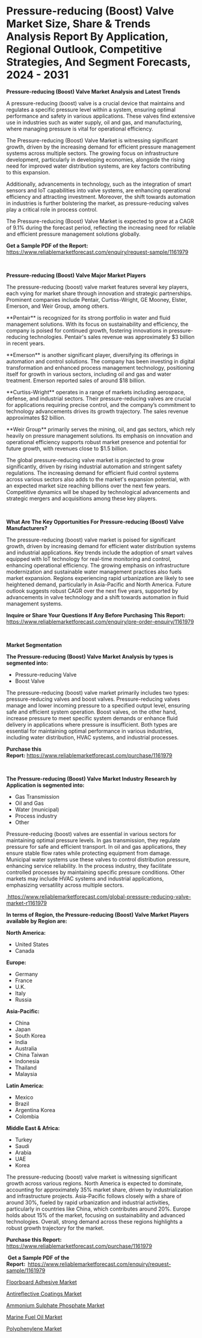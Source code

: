 <p><h1>Pressure-reducing (Boost) Valve Market Size, Share & Trends Analysis Report By Application, Regional Outlook, Competitive Strategies, And Segment Forecasts, 2024 - 2031</h1></p><p><strong>Pressure-reducing (Boost) Valve Market Analysis and Latest Trends</strong></p>
<p><p>A pressure-reducing (boost) valve is a crucial device that maintains and regulates a specific pressure level within a system, ensuring optimal performance and safety in various applications. These valves find extensive use in industries such as water supply, oil and gas, and manufacturing, where managing pressure is vital for operational efficiency. </p><p>The Pressure-reducing (Boost) Valve Market is witnessing significant growth, driven by the increasing demand for efficient pressure management systems across multiple sectors. The growing focus on infrastructure development, particularly in developing economies, alongside the rising need for improved water distribution systems, are key factors contributing to this expansion. </p><p>Additionally, advancements in technology, such as the integration of smart sensors and IoT capabilities into valve systems, are enhancing operational efficiency and attracting investment. Moreover, the shift towards automation in industries is further bolstering the market, as pressure-reducing valves play a critical role in process control. </p><p>The Pressure-reducing (Boost) Valve Market is expected to grow at a CAGR of 9.1% during the forecast period, reflecting the increasing need for reliable and efficient pressure management solutions globally.</p></p>
<p><strong>Get a Sample PDF of the Report:&nbsp;</strong> <a href="https://www.reliablemarketforecast.com/enquiry/request-sample/1161979?utm_campaign=1875&utm_medium=2&utm_source=Github&utm_content=ia&utm_term=10122024&utm_id=pressure-reducing-boost-valve">https://www.reliablemarketforecast.com/enquiry/request-sample/1161979</a></p>
<p>&nbsp;</p>
<p><strong>Pressure-reducing (Boost) Valve Major Market Players</strong></p>
<p><p>The pressure-reducing (boost) valve market features several key players, each vying for market share through innovation and strategic partnerships. Prominent companies include Pentair, Curtiss-Wright, GE Mooney, Elster, Emerson, and Weir Group, among others.</p><p>**Pentair** is recognized for its strong portfolio in water and fluid management solutions. With its focus on sustainability and efficiency, the company is poised for continued growth, fostering innovations in pressure-reducing technologies. Pentair's sales revenue was approximately $3 billion in recent years.</p><p>**Emerson** is another significant player, diversifying its offerings in automation and control solutions. The company has been investing in digital transformation and enhanced process management technology, positioning itself for growth in various sectors, including oil and gas and water treatment. Emerson reported sales of around $18 billion.</p><p>**Curtiss-Wright** operates in a range of markets including aerospace, defense, and industrial sectors. Their pressure-reducing valves are crucial for applications requiring precise control, and the company’s commitment to technology advancements drives its growth trajectory. The sales revenue approximates $2 billion.</p><p>**Weir Group** primarily serves the mining, oil, and gas sectors, which rely heavily on pressure management solutions. Its emphasis on innovation and operational efficiency supports robust market presence and potential for future growth, with revenues close to $1.5 billion.</p><p>The global pressure-reducing valve market is projected to grow significantly, driven by rising industrial automation and stringent safety regulations. The increasing demand for efficient fluid control systems across various sectors also adds to the market's expansion potential, with an expected market size reaching billions over the next few years. Competitive dynamics will be shaped by technological advancements and strategic mergers and acquisitions among these key players.</p></p>
<p>&nbsp;</p>
<p><strong>What Are The Key Opportunities For Pressure-reducing (Boost) Valve Manufacturers?</strong></p>
<p><p>The pressure-reducing (boost) valve market is poised for significant growth, driven by increasing demand for efficient water distribution systems and industrial applications. Key trends include the adoption of smart valves equipped with IoT technology for real-time monitoring and control, enhancing operational efficiency. The growing emphasis on infrastructure modernization and sustainable water management practices also fuels market expansion. Regions experiencing rapid urbanization are likely to see heightened demand, particularly in Asia-Pacific and North America. Future outlook suggests robust CAGR over the next five years, supported by advancements in valve technology and a shift towards automation in fluid management systems.</p></p>
<p><strong>Inquire or Share Your Questions If Any Before Purchasing This Report:</strong> <a href="https://www.reliablemarketforecast.com/enquiry/pre-order-enquiry/1161979?utm_campaign=1875&utm_medium=2&utm_source=Github&utm_content=ia&utm_term=10122024&utm_id=pressure-reducing-boost-valve">https://www.reliablemarketforecast.com/enquiry/pre-order-enquiry/1161979</a></p>
<p>&nbsp;</p>
<p><strong>Market Segmentation</strong></p>
<p><strong>The Pressure-reducing (Boost) Valve Market Analysis by types is segmented into:</strong></p>
<p><ul><li>Pressure-reducing Valve</li><li>Boost Valve</li></ul></p>
<p><p>The pressure-reducing (boost) valve market primarily includes two types: pressure-reducing valves and boost valves. Pressure-reducing valves manage and lower incoming pressure to a specified output level, ensuring safe and efficient system operation. Boost valves, on the other hand, increase pressure to meet specific system demands or enhance fluid delivery in applications where pressure is insufficient. Both types are essential for maintaining optimal performance in various industries, including water distribution, HVAC systems, and industrial processes.</p></p>
<p><strong>Purchase this Report:&nbsp;</strong><a href="https://www.reliablemarketforecast.com/purchase/1161979?utm_campaign=1875&utm_medium=2&utm_source=Github&utm_content=ia&utm_term=10122024&utm_id=pressure-reducing-boost-valve">https://www.reliablemarketforecast.com/purchase/1161979</a></p>
<p>&nbsp;</p>
<p><strong>The Pressure-reducing (Boost) Valve Market Industry Research by Application is segmented into:</strong></p>
<p><ul><li>Gas Transmission</li><li>Oil and Gas</li><li>Water (municipal)</li><li>Process industry</li><li>Other</li></ul></p>
<p><p>Pressure-reducing (boost) valves are essential in various sectors for maintaining optimal pressure levels. In gas transmission, they regulate pressure for safe and efficient transport. In oil and gas applications, they ensure stable flow rates while protecting equipment from damage. Municipal water systems use these valves to control distribution pressure, enhancing service reliability. In the process industry, they facilitate controlled processes by maintaining specific pressure conditions. Other markets may include HVAC systems and industrial applications, emphasizing versatility across multiple sectors.</p></p>
<p><a href="https://www.reliablemarketforecast.com/global-pressure-reducing-valve-market-r1161979?utm_campaign=1875&utm_medium=2&utm_source=Github&utm_content=ia&utm_term=10122024&utm_id=pressure-reducing-boost-valve">&nbsp;https://www.reliablemarketforecast.com/global-pressure-reducing-valve-market-r1161979</a></p>
<p><strong>In terms of Region, the Pressure-reducing (Boost) Valve Market Players available by Region are:</strong></p>
<p>
    <p> <strong> North America: </strong>
        <ul>
            <li>United States</li>
            <li>Canada</li>
        </ul>
        </p> 
    <p> <strong> Europe: </strong>
        <ul>
            <li>Germany</li>
            <li>France</li>
            <li>U.K.</li>
            <li>Italy</li>
            <li>Russia</li>
        </ul>
        </p> 
    <p> <strong> Asia-Pacific: </strong>
        <ul>
            <li>China</li>
            <li>Japan</li>
            <li>South Korea</li>
            <li>India</li>
            <li>Australia</li>
            <li>China Taiwan</li>
            <li>Indonesia</li>
            <li>Thailand</li>
            <li>Malaysia</li>
        </ul>
        </p> 
    <p> <strong> Latin America: </strong>
        <ul>
            <li>Mexico</li>
            <li>Brazil</li>
            <li>Argentina Korea</li>
            <li>Colombia</li>
        </ul>
        </p> 
    <p> <strong> Middle East & Africa: </strong>
        <ul>
            <li>Turkey</li>
            <li>Saudi</li>
            <li>Arabia</li>
            <li>UAE</li>
            <li>Korea</li>
        </ul>
    </p>
    </p>
<p><p>The pressure-reducing (boost) valve market is witnessing significant growth across various regions. North America is expected to dominate, accounting for approximately 35% market share, driven by industrialization and infrastructure projects. Asia-Pacific follows closely with a share of around 30%, fueled by rapid urbanization and industrial activities, particularly in countries like China, which contributes around 20%. Europe holds about 15% of the market, focusing on sustainability and advanced technologies. Overall, strong demand across these regions highlights a robust growth trajectory for the market.</p></p>
<p><strong>Purchase this Report: </strong><a href="https://www.reliablemarketforecast.com/purchase/1161979?utm_campaign=1875&utm_medium=2&utm_source=Github&utm_content=ia&utm_term=10122024&utm_id=pressure-reducing-boost-valve">https://www.reliablemarketforecast.com/purchase/1161979</a></p>
<p>&nbsp;<strong>Get a Sample PDF of the Report:&nbsp;&nbsp;</strong><a href="https://www.reliablemarketforecast.com/enquiry/request-sample/1161979?utm_campaign=1875&utm_medium=2&utm_source=Github&utm_content=ia&utm_term=10122024&utm_id=pressure-reducing-boost-valve">https://www.reliablemarketforecast.com/enquiry/request-sample/1161979</a></p>
<p><strong></strong></p>
<p><p><a href="https://www.linkedin.com/pulse/whats-propelling-floorboard-adhesive-markets-growth-49-cagr-uqznf?utm_campaign=1875&utm_medium=2&utm_source=Github&utm_content=ia&utm_term=10122024&utm_id=pressure-reducing-boost-valve">Floorboard Adhesive Market</a></p><p><a href="https://www.linkedin.com/pulse/impressive-growth-antireflective-coatings-market-cagr-85-g2ypf?utm_campaign=1875&utm_medium=2&utm_source=Github&utm_content=ia&utm_term=10122024&utm_id=pressure-reducing-boost-valve">Antireflective Coatings Market</a></p><p><a href="https://www.linkedin.com/pulse/ammonium-sulphate-phosphate-market-report-in-depth-analysis-zar7f?utm_campaign=1875&utm_medium=2&utm_source=Github&utm_content=ia&utm_term=10122024&utm_id=pressure-reducing-boost-valve">Ammonium Sulphate Phosphate Market</a></p><p><a href="https://www.linkedin.com/pulse/global-marine-fuel-oil-market-focus-product-type-distillate-i7gdf?utm_campaign=1875&utm_medium=2&utm_source=Github&utm_content=ia&utm_term=10122024&utm_id=pressure-reducing-boost-valve">Marine Fuel Oil Market</a></p><p><a href="https://www.linkedin.com/pulse/polyphenylene-market-forecast-insights-growth-factors-9-eafhf?utm_campaign=1875&utm_medium=2&utm_source=Github&utm_content=ia&utm_term=10122024&utm_id=pressure-reducing-boost-valve">Polyphenylene Market</a></p></p>